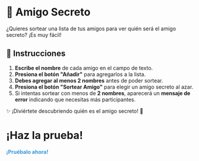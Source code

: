 # 🎁 Amigo Secreto  

¿Quieres sortear una lista de tus amigos para ver quién será el amigo secreto? ¡Es muy fácil!  

## 📌 Instrucciones  

1. **Escribe el nombre** de cada amigo en el campo de texto.  
2. **Presiona el botón "Añadir"** para agregarlos a la lista.  
3. **Debes agregar al menos 2 nombres** antes de poder sortear.  
4. **Presiona el botón "Sortear Amigo"** para elegir un amigo secreto al azar.  
5. Si intentas sortear con menos de **2 nombres**, aparecerá un **mensaje de error** indicando que necesitas más participantes.  

✨ ¡Diviértete descubriendo quién es el amigo secreto! 🎉  

# ¡Haz la prueba!
<a target="_blank" href="https://amigo-secreto-ecru-eight.vercel.app/" style="color: #3498db; font-weight: bold; text-decoration: none;">
  ¡Pruébalo ahora!
</a>
